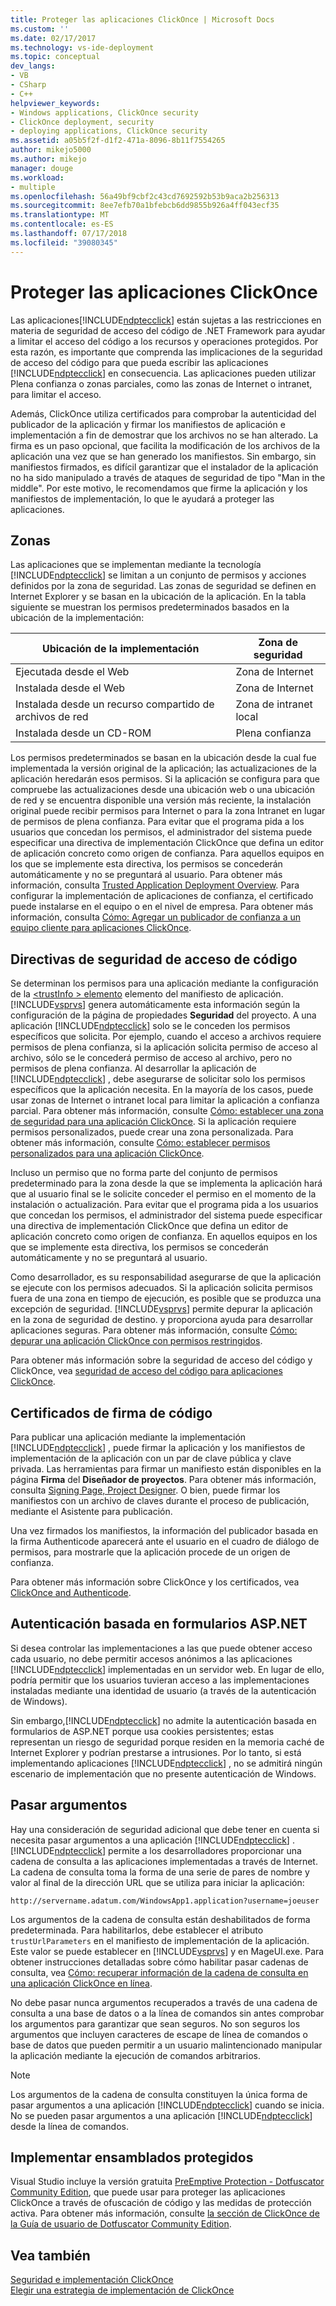```yaml
---
title: Proteger las aplicaciones ClickOnce | Microsoft Docs
ms.custom: ''
ms.date: 02/17/2017
ms.technology: vs-ide-deployment
ms.topic: conceptual
dev_langs:
- VB
- CSharp
- C++
helpviewer_keywords:
- Windows applications, ClickOnce security
- ClickOnce deployment, security
- deploying applications, ClickOnce security
ms.assetid: a05b5f2f-d1f2-471a-8096-8b11f7554265
author: mikejo5000
ms.author: mikejo
manager: douge
ms.workload:
- multiple
ms.openlocfilehash: 56a49bf9cbf2c43cd7692592b53b9aca2b256313
ms.sourcegitcommit: 8ee7efb70a1bfebcb6dd9855b926a4ff043ecf35
ms.translationtype: MT
ms.contentlocale: es-ES
ms.lasthandoff: 07/17/2018
ms.locfileid: "39080345"
---
```

# <a name="secure-clickonce-applications"></a>Proteger las aplicaciones ClickOnce
Las aplicaciones[!INCLUDE[ndptecclick](../deployment/includes/ndptecclick_md.md)] están sujetas a las restricciones en materia de seguridad de acceso del código de .NET Framework para ayudar a limitar el acceso del código a los recursos y operaciones protegidos. Por esta razón, es importante que comprenda las implicaciones de la seguridad de acceso del código para que pueda escribir las aplicaciones [!INCLUDE[ndptecclick](../deployment/includes/ndptecclick_md.md)] en consecuencia. Las aplicaciones pueden utilizar Plena confianza o zonas parciales, como las zonas de Internet o intranet, para limitar el acceso.  
  
 Además, ClickOnce utiliza certificados para comprobar la autenticidad del publicador de la aplicación y firmar los manifiestos de aplicación e implementación a fin de demostrar que los archivos no se han alterado. La firma es un paso opcional, que facilita la modificación de los archivos de la aplicación una vez que se han generado los manifiestos. Sin embargo, sin manifiestos firmados, es difícil garantizar que el instalador de la aplicación no ha sido manipulado a través de ataques de seguridad de tipo "Man in the middle". Por este motivo, le recomendamos que firme la aplicación y los manifiestos de implementación, lo que le ayudará a proteger las aplicaciones.  
  
## <a name="zones"></a>Zonas  
 Las aplicaciones que se implementan mediante la tecnología [!INCLUDE[ndptecclick](../deployment/includes/ndptecclick_md.md)] se limitan a un conjunto de permisos y acciones definidos por la zona de seguridad. Las zonas de seguridad se definen en Internet Explorer y se basan en la ubicación de la aplicación. En la tabla siguiente se muestran los permisos predeterminados basados en la ubicación de la implementación:  
  
|Ubicación de la implementación|Zona de seguridad|  
|-------------------------|-------------------|  
|Ejecutada desde el Web|Zona de Internet|  
|Instalada desde el Web|Zona de Internet|  
|Instalada desde un recurso compartido de archivos de red|Zona de intranet local|  
|Instalada desde un CD-ROM|Plena confianza|  
  
 Los permisos predeterminados se basan en la ubicación desde la cual fue implementada la versión original de la aplicación; las actualizaciones de la aplicación heredarán esos permisos. Si la aplicación se configura para que compruebe las actualizaciones desde una ubicación web o una ubicación de red y se encuentra disponible una versión más reciente, la instalación original puede recibir permisos para Internet o para la zona Intranet en lugar de permisos de plena confianza. Para evitar que el programa pida a los usuarios que concedan los permisos, el administrador del sistema puede especificar una directiva de implementación ClickOnce que defina un editor de aplicación concreto como origen de confianza. Para aquellos equipos en los que se implemente esta directiva, los permisos se concederán automáticamente y no se preguntará al usuario. Para obtener más información, consulta [Trusted Application Deployment Overview](../deployment/trusted-application-deployment-overview.md). Para configurar la implementación de aplicaciones de confianza, el certificado puede instalarse en el equipo o en el nivel de empresa. Para obtener más información, consulta [Cómo: Agregar un publicador de confianza a un equipo cliente para aplicaciones ClickOnce](../deployment/how-to-add-a-trusted-publisher-to-a-client-computer-for-clickonce-applications.md).  
  
## <a name="code-access-security-policies"></a>Directivas de seguridad de acceso de código  
 Se determinan los permisos para una aplicación mediante la configuración de la [ \<trustInfo > elemento](../deployment/trustinfo-element-clickonce-application.md) elemento del manifiesto de aplicación. [!INCLUDE[vsprvs](../code-quality/includes/vsprvs_md.md)] genera automáticamente esta información según la configuración de la página de propiedades **Seguridad** del proyecto. A una aplicación [!INCLUDE[ndptecclick](../deployment/includes/ndptecclick_md.md)] solo se le conceden los permisos específicos que solicita. Por ejemplo, cuando el acceso a archivos requiere permisos de plena confianza, si la aplicación solicita permiso de acceso al archivo, sólo se le concederá permiso de acceso al archivo, pero no permisos de plena confianza. Al desarrollar la aplicación de [!INCLUDE[ndptecclick](../deployment/includes/ndptecclick_md.md)] , debe asegurarse de solicitar solo los permisos específicos que la aplicación necesita. En la mayoría de los casos, puede usar zonas de Internet o intranet local para limitar la aplicación a confianza parcial. Para obtener más información, consulte [Cómo: establecer una zona de seguridad para una aplicación ClickOnce](../deployment/how-to-set-a-security-zone-for-a-clickonce-application.md). Si la aplicación requiere permisos personalizados, puede crear una zona personalizada. Para obtener más información, consulte [Cómo: establecer permisos personalizados para una aplicación ClickOnce](../deployment/how-to-set-custom-permissions-for-a-clickonce-application.md).  
  
 Incluso un permiso que no forma parte del conjunto de permisos predeterminado para la zona desde la que se implementa la aplicación hará que al usuario final se le solicite conceder el permiso en el momento de la instalación o actualización. Para evitar que el programa pida a los usuarios que concedan los permisos, el administrador del sistema puede especificar una directiva de implementación ClickOnce que defina un editor de aplicación concreto como origen de confianza. En aquellos equipos en los que se implemente esta directiva, los permisos se concederán automáticamente y no se preguntará al usuario.  
  
 Como desarrollador, es su responsabilidad asegurarse de que la aplicación se ejecute con los permisos adecuados. Si la aplicación solicita permisos fuera de una zona en tiempo de ejecución, es posible que se produzca una excepción de seguridad. [!INCLUDE[vsprvs](../code-quality/includes/vsprvs_md.md)] permite depurar la aplicación en la zona de seguridad de destino. y proporciona ayuda para desarrollar aplicaciones seguras. Para obtener más información, consulte [Cómo: depurar una aplicación ClickOnce con permisos restringidos](../deployment/how-to-debug-a-clickonce-application-with-restricted-permissions.md).  
  
 Para obtener más información sobre la seguridad de acceso del código y ClickOnce, vea [seguridad de acceso del código para aplicaciones ClickOnce](../deployment/code-access-security-for-clickonce-applications.md).  
  
## <a name="code-signing-certificates"></a>Certificados de firma de código  
 Para publicar una aplicación mediante la implementación [!INCLUDE[ndptecclick](../deployment/includes/ndptecclick_md.md)] , puede firmar la aplicación y los manifiestos de implementación de la aplicación con un par de clave pública y clave privada. Las herramientas para firmar un manifiesto están disponibles en la página **Firma** del **Diseñador de proyectos**. Para obtener más información, consulta [Signing Page, Project Designer](../ide/reference/signing-page-project-designer.md). O bien, puede firmar los manifiestos con un archivo de claves durante el proceso de publicación, mediante el Asistente para publicación.  
  
 Una vez firmados los manifiestos, la información del publicador basada en la firma Authenticode aparecerá ante el usuario en el cuadro de diálogo de permisos, para mostrarle que la aplicación procede de un origen de confianza.  
  
 Para obtener más información sobre ClickOnce y los certificados, vea [ClickOnce and Authenticode](../deployment/clickonce-and-authenticode.md).  
  
## <a name="aspnet-form-based-authentication"></a>Autenticación basada en formularios ASP.NET  
 Si desea controlar las implementaciones a las que puede obtener acceso cada usuario, no debe permitir accesos anónimos a las aplicaciones [!INCLUDE[ndptecclick](../deployment/includes/ndptecclick_md.md)] implementadas en un servidor web. En lugar de ello, podría permitir que los usuarios tuvieran acceso a las implementaciones instaladas mediante una identidad de usuario (a través de la autenticación de Windows).  
  
 Sin embargo,[!INCLUDE[ndptecclick](../deployment/includes/ndptecclick_md.md)] no admite la autenticación basada en formularios de ASP.NET porque usa cookies persistentes; estas representan un riesgo de seguridad porque residen en la memoria caché de Internet Explorer y podrían prestarse a intrusiones. Por lo tanto, si está implementando aplicaciones [!INCLUDE[ndptecclick](../deployment/includes/ndptecclick_md.md)] , no se admitirá ningún escenario de implementación que no presente autenticación de Windows.  
  
## <a name="pass-arguments"></a>Pasar argumentos  
 Hay una consideración de seguridad adicional que debe tener en cuenta si necesita pasar argumentos a una aplicación [!INCLUDE[ndptecclick](../deployment/includes/ndptecclick_md.md)] . [!INCLUDE[ndptecclick](../deployment/includes/ndptecclick_md.md)] permite a los desarrolladores proporcionar una cadena de consulta a las aplicaciones implementadas a través de Internet. La cadena de consulta toma la forma de una serie de pares de nombre y valor al final de la dirección URL que se utiliza para iniciar la aplicación:  
  
 `http://servername.adatum.com/WindowsApp1.application?username=joeuser`  
  
 Los argumentos de la cadena de consulta están deshabilitados de forma predeterminada. Para habilitarlos, debe establecer el atributo `trustUrlParameters` en el manifiesto de implementación de la aplicación. Este valor se puede establecer en [!INCLUDE[vsprvs](../code-quality/includes/vsprvs_md.md)] y en MageUI.exe. Para obtener instrucciones detalladas sobre cómo habilitar pasar cadenas de consulta, vea [Cómo: recuperar información de la cadena de consulta en una aplicación ClickOnce en línea](../deployment/how-to-retrieve-query-string-information-in-an-online-clickonce-application.md).  
  
 No debe pasar nunca argumentos recuperados a través de una cadena de consulta a una base de datos o a la línea de comandos sin antes comprobar los argumentos para garantizar que sean seguros. No son seguros los argumentos que incluyen caracteres de escape de línea de comandos o base de datos que pueden permitir a un usuario malintencionado manipular la aplicación mediante la ejecución de comandos arbitrarios.  
  
> [!NOTE]
>  Los argumentos de la cadena de consulta constituyen la única forma de pasar argumentos a una aplicación [!INCLUDE[ndptecclick](../deployment/includes/ndptecclick_md.md)] cuando se inicia. No se pueden pasar argumentos a una aplicación [!INCLUDE[ndptecclick](../deployment/includes/ndptecclick_md.md)] desde la línea de comandos.  
  
## <a name="deploying-obfuscated-assemblies"></a>Implementar ensamblados protegidos  
 Visual Studio incluye la versión gratuita [PreEmptive Protection - Dotfuscator Community Edition](../ide/dotfuscator/index.md), que puede usar para proteger las aplicaciones ClickOnce a través de ofuscación de código y las medidas de protección activa.  Para obtener más información, consulte [la sección de ClickOnce de la Guía de usuario de Dotfuscator Community Edition](https://www.preemptive.com/dotfuscator/ce/docs/help/5.27/advanced_clickonce.html).

## <a name="see-also"></a>Vea también  
 [Seguridad e implementación ClickOnce](../deployment/clickonce-security-and-deployment.md)   
 [Elegir una estrategia de implementación de ClickOnce](../deployment/choosing-a-clickonce-deployment-strategy.md)